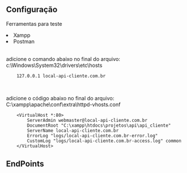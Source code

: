 ## Configuração

<p>Ferramentas para teste</p>
<li>Xampp</li>
<li>Postman</li>

<br>

<p>adicione o comando abaixo no final do arquivo: c:\Windows\System32\drivers\etc\hosts </p>

```
    127.0.0.1 local-api-cliente.com.br
```

<br>

<p>adicione o código abaixo no final do arquivo: C:\xampp\apache\conf\extra\httpd-vhosts.conf </p>

```
    <VirtualHost *:80>
        ServerAdmin webmaster@local-api-cliente.com.br
        DocumentRoot "C:\xampp\htdocs\projetos\api\api_cliente"
        ServerName local-api-cliente.com.br
        ErrorLog "logs/local-api-cliente.com.br-error.log"
        CustomLog "logs/local-api-cliente.com.br-access.log" common
    </VirtualHost>
```

## EndPoints

